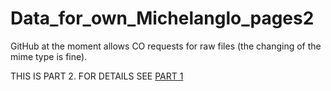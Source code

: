# Data_for_own_Michelanglo_pages2
GitHub at the moment allows CO requests for raw files (the changing of the mime type is fine).

THIS IS PART 2. FOR DETAILS SEE
[PART 1](https://github.com/matteoferla/Data_for_own_Michelanglo_pages)


